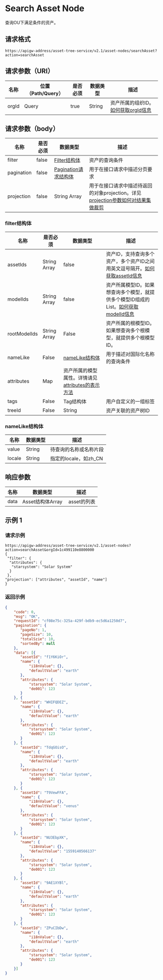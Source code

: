 # Search Asset Node

查询OU下满足条件的资产。

## 请求格式

```
https://apigw-address/asset-tree-service/v2.1/asset-nodes/searchAsset?action=searchAsset
```

## 请求参数（URI）

| 名称          | 位置（Path/Query） | 是否必须 | 数据类型 | 描述      |
|---------------|------------------|----------|-----------|--------------|
| orgId         | Query            | true     | String    | 资产所属的组织ID。[如何获取orgId信息](/docs/api/zh_CN/latest/api_faqs#orgid-orgid)  |


## 请求参数（body）

| 名称          | 是否必须 | 数据类型 | 描述      |
|-----------------|---------------|-------------------|-----|
| filter| false         | [Filter结构体](#filterstruc)          | 资产的查询条件 |
| pagination| false         | [Pagination请求结构体](/docs/api/zh_CN/latest/overview.html?highlight=pagination#pagination)  | 用于在接口请求中描述分页要求  |
| projection| false         | String Array          | 用于在接口请求中描述待返回的对象projection。详见[projection参数如何对结果集做裁剪](/docs/api/zh_CN/latest/api_faqs.html#projection)|


### filter结构体<filterstruc>

| 名称       | 是否必须  | 数据类型 | 描述      |
|-----------|---------------|----|-----------------------|
| assetIds                   | String Array   | false    | 资产ID，支持查询多个资产，多个资产ID之间用英文逗号隔开。[如何获取assetId信息](/docs/api/zh_CN/latest/api_faqs.html#assetid-assetid)|
| modelIds            | String Array   | false    | 资产所属模型ID。如果想查询多个模型，就提供多个模型ID组成的List。[如何获取modelId信息](/docs/api/zh_CN/latest/api_faqs.html#modeid-modeid) |
| rootModelIds         | String Array   | False    | 资产所属的根模型ID。如果想查询多个根模型，就提供多个根模型ID。             |
| nameLike      | False       | [nameLike结构体](#namelikestruc)     | 用于描述对国际化名称的查询条件 |
|attributes   |Map |资产所属的模型属性。详情请见 [attributes的表示方法](/docs/api/zh_CN/latest/api_faqs.html#attributes) |
| tags          | False       | Tag结构体           | 用户自定义的一组标签 |
| treeId        | False       | String              | 资产关联的资产树ID                                                            |

### nameLike结构体<namelikestruc>

| 名称        | 数据类型 | 描述      |
|-----------|------------------------------------|-----------------------|
| value        | String     | 待查询的名称或名称片段|
| locale         | String     | 指定的locale，如zh_CN|


## 响应参数

| 名称 |数据类型  | 描述 |
|-----------|------------------|------------------|
| data      | Asset结构体Array |  asset的列表    |




## 示例 1

### 请求示例

```
https://apigw-address/asset-tree-service/v2.1/asset-nodes?action=searchAsset&orgId=1c499110e8800000
{
 "filter": {
  "attributes": {
   "starsystem": "Solar System"
  }
 },
"projection": ["attributes", "assetId", "name"]
}
```

### 返回示例

```json
{
    "code": 0,
    "msg": "OK",
    "requestId": "cf08e75c-325a-429f-bdb9-ec5d6a1250d7",
    "pagination": {
       "pageNo": 1,
       "pageSize": 10,
       "totalSzie": 10,
       "sortedBy": null
    },
    "data": [{
       "assetId": "f1Y6KiOr",
       "name": {
           "i18nValue": {},
           "defaultValue": "earth"
       },
       "attributes": {
           "starsystem": "Solar System",
           "de001": 123
       }
    }, {
       "assetId": "WHIFQDEZ",
       "name": {
           "i18nValue": {},
           "defaultValue": "earth"
       },
       "attributes": {
           "starsystem": "Solar System",
           "de001": 123
       }
    }, {
       "assetId": "TdqGOisO",
       "name": {
           "i18nValue": {},
           "defaultValue": "earth"
       },
       "attributes": {
           "starsystem": "Solar System",
           "de001": 123
       }
    }, {
       "assetId": "T9VewFFA",
       "name": {
           "i18nValue": {},
           "defaultValue": "venus"
       },
       "attributes": {
           "starsystem": "Solar System",
           "de001": 123
       }
    }, {
       "assetId": "NU3EbpXK",
       "name": {
           "i18nValue": {},
           "defaultValue": "1559140566137"
       },
       "attributes": {
           "starsystem": "Solar System",
           "de001": 123
       }
    }, {
       "assetId": "9AE1XYBl",
       "name": {
           "i18nValue": {},
           "defaultValue": "earth"
       },
       "attributes": {
           "starsystem": "Solar System",
           "de001": 123
       }
    }, {
       "assetId": "ZPuCIbDw",
       "name": {
           "i18nValue": {},
           "defaultValue": "earth"
       },
       "attributes": {
           "starsystem": "Solar System",
           "de001": 123
       }
    }]
}
```

